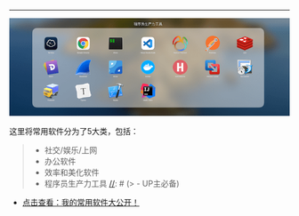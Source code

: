 ---
<p align="left">
        <img src="/static/img/localsoftware.2x9vakmja2g.png" width=""/>
</p>

这里将常用软件分为了5大类，包括：

> - 社交/娱乐/上网
> - 办公软件
> - 效率和美化软件
> - 程序员生产力工具
[//]: # (> - UP主必备)


- [点击查看：我的常用软件大公开！](https://mp.weixin.qq.com/s/ONx6wjGjQSvOOIgnEBTNJQ)

[//]: # (<p align="center">)

[//]: # ()
[//]: # (<iframe src="//player.bilibili.com/player.html?aid=87731293&bvid=BV1E7411b7w4&cid=149892227&page=1&as_wide=1&high_quality=1&danmaku=1" allowfullscreen="true" width="100%" height="450" scrolling="no" frameborder="0" sandbox="allow-top-navigation allow-same-origin allow-forms allow-scripts"></iframe>)

[//]: # ()
[//]: # (</p>)
